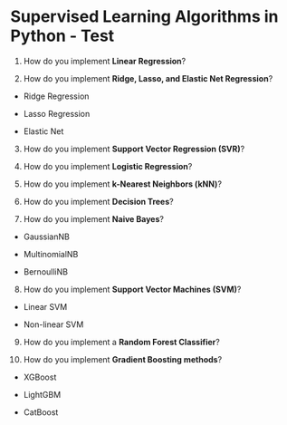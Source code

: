# Supervised Learning Algorithms in Python - Test

1. How do you implement **Linear Regression**?

2. How do you implement **Ridge, Lasso, and Elastic Net Regression**?
  
- Ridge Regression  

- Lasso Regression  

- Elastic Net  

3. How do you implement **Support Vector Regression (SVR)**?

4. How do you implement **Logistic Regression**?

5. How do you implement **k-Nearest Neighbors (kNN)**?

6. How do you implement **Decision Trees**?

7. How do you implement **Naive Bayes**?
  
- GaussianNB  

- MultinomialNB  

- BernoulliNB  

8. How do you implement **Support Vector Machines (SVM)**?
  
- Linear SVM  

- Non-linear SVM  

9. How do you implement a **Random Forest Classifier**?

10. How do you implement **Gradient Boosting methods**?
  
- XGBoost  

- LightGBM  

- CatBoost  

